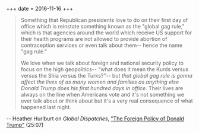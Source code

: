 +++
date = 2016-11-16
+++

> Something that Republican presidents love to do on their first day of office which is reinstate something known as the "global gag rule," which is that agencies around the world which receive US support for their health programs are not allowed to provide abortion of contraception services or even talk about them-- hence the name "gag rule."
>
> We love when we talk about foreign and national security policy to focus on the high geopolitics-- "what does it mean the Kurds versus versus the Shia versus the Turks?"-- but *that global gag rule is gonna affect the lives of as many women and families as anything else Donald Trump does his first hundred days in office.* Their lives are always on the line when Americans vote and it's not something we ever talk about or think about but it's a very real consequence of what happened last night.

-- Heather Hurlburt on *Global Dispatches*, ["The Foreign Policy of Donald Trump"](http://www.globaldispatchespodcast.com/the-foreign-policy-of-donald-trump/) (25:07)
